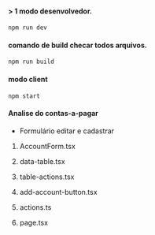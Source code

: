 
#### > 1 modo desenvolvedor.
```
npm run dev
```

#### comando de build checar todos arquivos.
```
npm run build
```

#### modo client
```
npm start
```

#### Analise do contas-a-pagar
* Formulário editar e cadastrar
1. AccountForm.tsx


2. data-table.tsx
3. table-actions.tsx

4. add-account-button.tsx
5. actions.ts
6. page.tsx